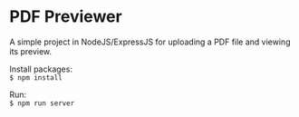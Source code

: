 # PDF Previewer

A simple project in NodeJS/ExpressJS for uploading a PDF file and viewing its preview.  

Install packages:  
`$ npm install`  

Run:  
`$ npm run server`